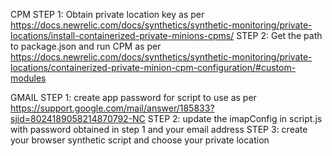 CPM 
STEP 1: Obtain private location key as per https://docs.newrelic.com/docs/synthetics/synthetic-monitoring/private-locations/install-containerized-private-minions-cpms/
STEP 2: Get the path to package.json and run CPM as per https://docs.newrelic.com/docs/synthetics/synthetic-monitoring/private-locations/containerized-private-minion-cpm-configuration/#custom-modules


GMAIL
STEP 1: create app password for script to use as per https://support.google.com/mail/answer/185833?sjid=8024189058214870792-NC
STEP 2: update the imapConfig in script.js with password obtained in step 1 and your email address 
STEP 3: create your browser synthetic script and choose your private location

